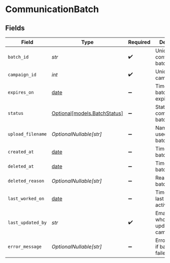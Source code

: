 # CommunicationBatch


## Fields

| Field                                                                | Type                                                                 | Required                                                             | Description                                                          | Example                                                              |
| -------------------------------------------------------------------- | -------------------------------------------------------------------- | -------------------------------------------------------------------- | -------------------------------------------------------------------- | -------------------------------------------------------------------- |
| `batch_id`                                                           | *str*                                                                | :heavy_check_mark:                                                   | Unique ID for conversation batch                                     | 20250411.9                                                           |
| `campaign_id`                                                        | *int*                                                                | :heavy_check_mark:                                                   | Unique ID for campaign                                               | 1                                                                    |
| `expires_on`                                                         | [date](https://docs.python.org/3/library/datetime.html#date-objects) | :heavy_minus_sign:                                                   | Timestamp of batch expiration                                        | 2025-04-12T00:00:00Z                                                 |
| `status`                                                             | [Optional[models.BatchStatus]](../models/batchstatus.md)             | :heavy_minus_sign:                                                   | Status of a communication batch.                                     |                                                                      |
| `upload_filename`                                                    | *OptionalNullable[str]*                                              | :heavy_minus_sign:                                                   | Name of file used to create batch                                    | LATE_PAYMENTS_20250401.csv                                           |
| `created_at`                                                         | [date](https://docs.python.org/3/library/datetime.html#date-objects) | :heavy_minus_sign:                                                   | Timestamp of batch creation                                          | 2025-04-11T00:00:00Z                                                 |
| `deleted_at`                                                         | [date](https://docs.python.org/3/library/datetime.html#date-objects) | :heavy_minus_sign:                                                   | Timestamp of batch deletion                                          | 2025-04-11T00:00:00Z                                                 |
| `deleted_reason`                                                     | *OptionalNullable[str]*                                              | :heavy_minus_sign:                                                   | Reason for batch deletion                                            | User request                                                         |
| `last_worked_on`                                                     | [date](https://docs.python.org/3/library/datetime.html#date-objects) | :heavy_minus_sign:                                                   | Timestamp of last batch activity                                     | 2025-04-11T00:00:00Z                                                 |
| `last_updated_by`                                                    | *str*                                                                | :heavy_check_mark:                                                   | Email of user who last updated campaign                              | user@email.com                                                       |
| `error_message`                                                      | *OptionalNullable[str]*                                              | :heavy_minus_sign:                                                   | Error message if batch upload failed                                 | Invalid file format                                                  |
